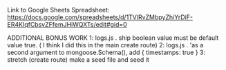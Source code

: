 Link to Google Sheets Spreadsheet: https://docs.google.com/spreadsheets/d/1TVlRvZMbpyZhiYrDiF-ER4KIqfCbsvZFfemJHiWQXTs/edit#gid=0

ADDITIONAL BONUS WORK
1: logs.js . ship boolean value must be default value true. ( I think I did this in the main create route)
2: logs.js . 'as a second argument to mongoose.Schema(), add { timestamps: true }
3: stretch (create route) make a seed file and seed it
